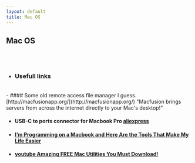 ```yaml
---
layout: default
title: Mac OS
---
```


## Mac OS

<br><br>
- ### Usefull links
<br>
- #### Some old remote access file manager I guess. [http://macfusionapp.org/](http://macfusionapp.org/)
"Macfusion brings servers from across the internet directly to your Mac's desktop!"

- #### USB-C to ports connector for Macbook Pro [aliexpress](https://aliexpress.ru/item/32890726531.html?spm=a2g0v.search0104.3.40.63504e85Zz44tS&transAbTest=ae803_5&ws_ab_test=searchweb0_0%2Csearchweb201602_4_10065_10068_10890_319_10546_317_10548_10696_453_10084_454_10083_433_10618_431_10307_537_536_10902_10059_10884_10887_100031_321_322_10915_10103_10910%2Csearchweb201603_6%2CppcSwitch_0&algo_pvid=0d7badd5-5461-4280-b413-f2c6cc9d133a&algo_expid=0d7badd5-5461-4280-b413-f2c6cc9d133a-5ttp://macfusionapp.org/)

- #### [I’m Programming on a Macbook and Here Are the Tools That Make My Life Easier](https://levelup.gitconnected.com/im-programming-on-a-macbook-and-here-are-the-tools-that-make-my-life-easier-905b74b48c6d)

- #### [youtube Amazing FREE Mac Utilities You Must Download!](https://www.youtube.com/watch?v=cqjpa8-Cp-s)
